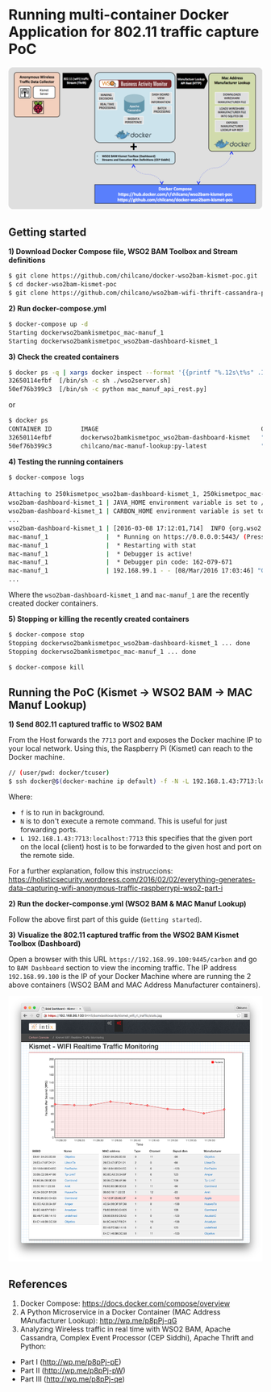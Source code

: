 # Running multi-container Docker Application for 802.11 traffic capture PoC

![802.11 traffic capture PoC - Docker Compose](https://github.com/chilcano/docker-wso2bam-kismet-poc/blob/master/chilcano-wso2bam-cep-siddhi-wifi-kismet-thrift-cassandra-docker-compose.png "802.11 traffic capture PoC - Docker Compose")


## Getting started

__1) Download Docker Compose file, WSO2 BAM Toolbox and Stream definitions__

```bash
$ git clone https://github.com/chilcano/docker-wso2bam-kismet-poc.git
$ cd docker-wso2bam-kismet-poc
$ git clone https://github.com/chilcano/wso2bam-wifi-thrift-cassandra-poc.git
```

__2) Run docker-compose.yml__

```bash
$ docker-compose up -d
Starting dockerwso2bamkismetpoc_mac-manuf_1
Starting dockerwso2bamkismetpoc_wso2bam-dashboard-kismet_1
```

__3) Check the created containers__

```bash
$ docker ps -q | xargs docker inspect --format '{{printf "%.12s\t%s" .Id .Config.Cmd}}'
32650114efbf  [/bin/sh -c sh ./wso2server.sh]
50ef76b399c3  [/bin/sh -c python mac_manuf_api_rest.py]
```
or
```bash
$ docker ps
CONTAINER ID        IMAGE                                             COMMAND                  CREATED             STATUS              PORTS                                                                                     NAMES
32650114efbf        dockerwso2bamkismetpoc_wso2bam-dashboard-kismet   "/bin/sh -c 'sh ./wso"   6 minutes ago       Up 6 minutes        7611/tcp, 9160/tcp, 9763/tcp, 21000/tcp, 0.0.0.0:7713->7711/tcp, 0.0.0.0:9445->9443/tcp   dockerwso2bamkismetpoc_wso2bam-dashboard-kismet_1
50ef76b399c3        chilcano/mac-manuf-lookup:py-latest               "/bin/sh -c 'python m"   7 minutes ago       Up 6 minutes        5000/tcp, 0.0.0.0:5443->5443/tcp                                                          dockerwso2bamkismetpoc_mac-manuf_1
```

__4) Testing the running containers__

```bash
$ docker-compose logs

Attaching to 250kismetpoc_wso2bam-dashboard-kismet_1, 250kismetpoc_mac-manuf_1
wso2bam-dashboard-kismet_1 | JAVA_HOME environment variable is set to /usr
wso2bam-dashboard-kismet_1 | CARBON_HOME environment variable is set to /opt/wso2bam02a
...
wso2bam-dashboard-kismet_1 | [2016-03-08 17:12:01,714]  INFO {org.wso2.carbon.core.services.util.CarbonAuthenticationUtil} -  'admin@carbon.super [-1234]' logged in at [2016-03-08 17:12:01,714+0000]
mac-manuf_1                |  * Running on https://0.0.0.0:5443/ (Press CTRL+C to quit)
mac-manuf_1                |  * Restarting with stat
mac-manuf_1                |  * Debugger is active!
mac-manuf_1                |  * Debugger pin code: 162-079-671
mac-manuf_1                | 192.168.99.1 - - [08/Mar/2016 17:03:46] "GET /chilcano/api/manuf/00-50:Ca-ca-fe-ca HTTP/1.1" 200 -
...
```

Where the `wso2bam-dashboard-kismet_1` and `mac-manuf_1` are the recently created docker containers.


__5) Stopping or killing the recently created containers__

```bash
$ docker-compose stop
Stopping dockerwso2bamkismetpoc_wso2bam-dashboard-kismet_1 ... done
Stopping dockerwso2bamkismetpoc_mac-manuf_1 ... done
```

```bash
$ docker-compose kill
```


## Running the PoC (Kismet -> WSO2 BAM -> MAC Manuf Lookup)

__1) Send 802.11 captured traffic to WSO2 BAM__

From the Host forwards the `7713` port and exposes the Docker machine IP to your local network. Using this, the Raspberry Pi (Kismet) can reach to the Docker machine.
```bash
// (user/pwd: docker/tcuser)
$ ssh docker@$(docker-machine ip default) -f -N -L 192.168.1.43:7713:localhost:7713
```

Where:

- `f` is to run in background.
- `N` is to don't execute a remote command. This is useful for just forwarding ports.
- `L 192.168.1.43:7713:localhost:7713` this specifies that the given port on the local (client) host is to be forwarded to the given host and port on the remote side.

For a further explanation, follow this instruccions:
https://holisticsecurity.wordpress.com/2016/02/02/everything-generates-data-capturing-wifi-anonymous-traffic-raspberrypi-wso2-part-i

__2) Run the docker-componse.yml (WSO2 BAM & MAC Manuf Lookup)__

Follow the above first part of this guide (`Getting started`).

__3) Visualize the 802.11 captured traffic from the WSO2 BAM Kismet Toolbox (Dashboard)__

Open a browser with this URL `https://192.168.99.100:9445/carbon` and go to `BAM Dashboard` section to view the incoming traffic.
The IP address `192.168.99.100` is the IP of your Docker Machine where are running the 2 above containers (WSO2 BAM and MAC Address Manufacturer containers).

![Visualizing 802.11 captured traffic with the MAC Address Manufacturer](https://github.com/chilcano/docker-wso2bam-kismet-poc/blob/master/chilcano-wso2bam-wifi-thrift-cassandra-5-kismet-toolbox-docker-manuf.png "Visualizing 802.11 captured traffic with the MAC Address Manufacturer")


## References

1. Docker Compose: https://docs.docker.com/compose/overview
2. A Python Microservice in a Docker Container (MAC Address MAnufacturer Lookup): http://wp.me/p8pPj-qG 
3. Analyzing Wireless traffic in real time with WSO2 BAM, Apache Cassandra, Complex Event Processor (CEP Siddhi), Apache Thrift and Python: 
  * Part I (http://wp.me/p8pPj-pE)
  * Part II (http://wp.me/p8pPj-pW)
  * Part III (http://wp.me/p8pPj-qe)
